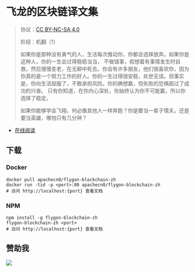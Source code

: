 # 飞龙的区块链译文集

> 协议：[CC BY-NC-SA 4.0](http://creativecommons.org/licenses/by-nc-sa/4.0/)
> 
> 阶段：机翻（1）
> 
> 如果你是那种没有勇气的人，生活每次推动你，你都会选择放弃。如果你是这种人，你的一生会过得稳稳当当， 不做错事，假想着有事情发生时自救，然后慢慢变老，在无聊中死去。你会有许多朋友，他们很喜欢你，因为你真的是一个努力工作的好人。你的一生过得很安稳，处世无误。但事实是，你向生活屈服了，不敢承担风险。你的确想赢，但失败的恐惧超过了成功的兴奋。 只有你知道，在你内心深处，你始终认为你不可能赢，所以你选择了稳定。
> 
> 如果你能够学会飞翔，何必像其他人一样奔跑？你是要当一辈子懦夫，还是要当英雄，哪怕只有几分钟？

* [在线阅读](https://bc.flygon.net)
## 下载

### Docker

```
docker pull apachecn0/flygon-blockchain-zh
docker run -tid -p <port>:80 apachecn0/flygon-blockchain-zh
# 访问 http://localhost:{port} 查看文档
```

### NPM

```
npm install -g flygon-blockchain-zh
flygon-blockchain-zh <port>
# 访问 http://localhost:{port} 查看文档
```

## 赞助我

![](https://img-blog.csdnimg.cn/20200112005920729.png)
